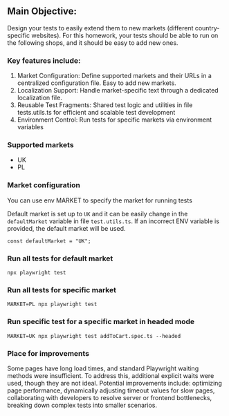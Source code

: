 
## Main Objective:
Design your tests to easily extend them to new markets (different country-specific websites). 
For this homework, your tests should be able to run on the following shops, and it should be easy to add new ones.

### Key features include:

1. Market Configuration: Define supported markets and their URLs in a centralized configuration file. Easy to add new markets.
2. Localization Support: Handle market-specific text through a dedicated localization file.
3. Reusable Test Fragments: Shared test logic and utilities in file tests.utils.ts for efficient and scalable test development
4. Environment Control: Run tests for specific markets via environment variables
   
### Supported markets
- UK  
- PL 

### Market configuration
You can use env MARKET to specify the market for running tests

Default market is set up to `UK` and it can be easily change in the `defaultMarket` variable in file `test.utils.ts`.
If an incorrect ENV variable is provided, the default market will be used.
```
const defaultMarket = "UK";
```

### Run all tests for default market
```
npx playwright test
```

### Run all tests for specific market
```
MARKET=PL npx playwright test
```

### Run specific test for a specific market in headed mode
```
MARKET=UK npx playwright test addToCart.spec.ts --headed
```

### Place for improvements
Some pages have long load times, and standard Playwright waiting methods were insufficient. To address this, additional explicit waits were used, though they are not ideal. Potential improvements include: optimizing page performance, dynamically adjusting timeout values for slow pages, collaborating with developers to resolve server or frontend bottlenecks, breaking down complex tests into smaller scenarios.